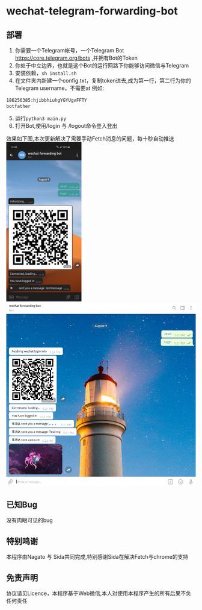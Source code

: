 # wechat-telegram-forwarding-bot

## 部署
1. 你需要一个Telegram帐号，一个Telegram Bot https://core.telegram.org/bots ,并拥有Bot的Token
2. 你处于中立边界，也就是这个Bot的运行网路下你能够访问微信与Telegram
3. 安装依赖，`sh install.sh`
4. 在文件夹内新建一个config.txt，复制token进去,成为第一行，第二行为你的Telegram username，不需要at
例如:
```
186256385:hjibbhiuhgYGYUgvFFTY
botfather
```
5. 运行`python3 main.py`
6. 打开Bot,使用/login 与 /logout命令登入登出

效果如下图,本次更新解决了需要手动Fetch消息的问题，每十秒自动推送  
<img src="assets/demo.jpg"  width="200"/>
<img src="assets/demo1.png"  width="700"/>  

## 已知Bug
没有肉眼可见的bug

## 特别鸣谢
本程序由Nagato 与 Sida共同完成,特别感谢Sida在解决Fetch与chrome的支持

## 免责声明
协议请见Licence，本程序基于Web微信,本人对使用本程序产生的所有后果不负任何责任